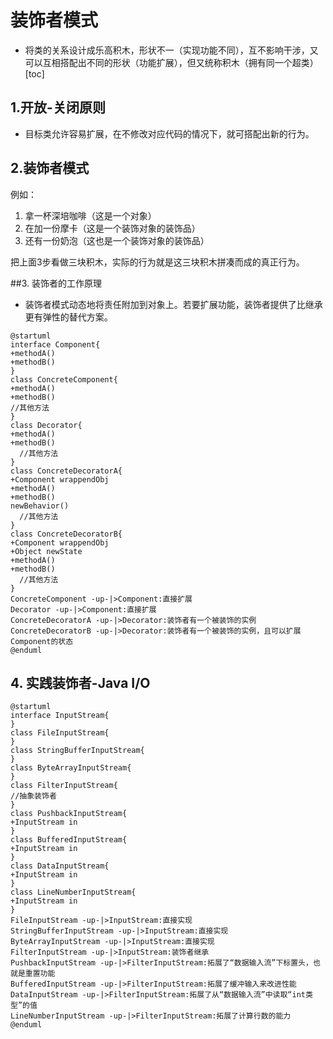 # 装饰者模式
* 将类的关系设计成乐高积木，形状不一（实现功能不同），互不影响干涉，又可以互相搭配出不同的形状（功能扩展），但又统称积木（拥有同一个超类）
[toc]

## 1.开放-关闭原则
* 目标类允许容易扩展，在不修改对应代码的情况下，就可搭配出新的行为。

## 2.装饰者模式
例如：
1. 拿一杯深培咖啡（这是一个对象）
2. 在加一份摩卡（这是一个装饰对象的装饰品）
3. 还有一份奶泡（这也是一个装饰对象的装饰品）  

把上面3步看做三块积木，实际的行为就是这三块积木拼凑而成的真正行为。

##3. 装饰者的工作原理
* 装饰者模式动态地将责任附加到对象上。若要扩展功能，装饰者提供了比继承更有弹性的替代方案。
```puml
@startuml
interface Component{
+methodA()
+methodB()
}
class ConcreteComponent{
+methodA()
+methodB()
//其他方法
}
class Decorator{
+methodA()
+methodB()
  //其他方法
}
class ConcreteDecoratorA{
+Component wrappendObj
+methodA()
+methodB()
newBehavior()
  //其他方法
}
class ConcreteDecoratorB{
+Component wrappendObj
+Object newState
+methodA()
+methodB()
  //其他方法
}
ConcreteComponent -up-|>Component:直接扩展
Decorator -up-|>Component:直接扩展
ConcreteDecoratorA -up-|>Decorator:装饰者有一个被装饰的实例
ConcreteDecoratorB -up-|>Decorator:装饰者有一个被装饰的实例，且可以扩展Component的状态
@enduml
```

## 4. 实践装饰者-Java I/O
```puml
@startuml
interface InputStream{
}
class FileInputStream{
}
class StringBufferInputStream{
}
class ByteArrayInputStream{
}
class FilterInputStream{
//抽象装饰者
}
class PushbackInputStream{
+InputStream in
}
class BufferedInputStream{
+InputStream in
}
class DataInputStream{
+InputStream in
}
class LineNumberInputStream{
+InputStream in
}
FileInputStream -up-|>InputStream:直接实现
StringBufferInputStream -up-|>InputStream:直接实现
ByteArrayInputStream -up-|>InputStream:直接实现
FilterInputStream -up-|>InputStream:装饰者继承
PushbackInputStream -up-|>FilterInputStream:拓展了“数据输入流”下标置头，也就是重置功能
BufferedInputStream -up-|>FilterInputStream:拓展了缓冲输入来改进性能
DataInputStream -up-|>FilterInputStream:拓展了从“数据输入流”中读取“int类型”的值
LineNumberInputStream -up-|>FilterInputStream:拓展了计算行数的能力
@enduml
```